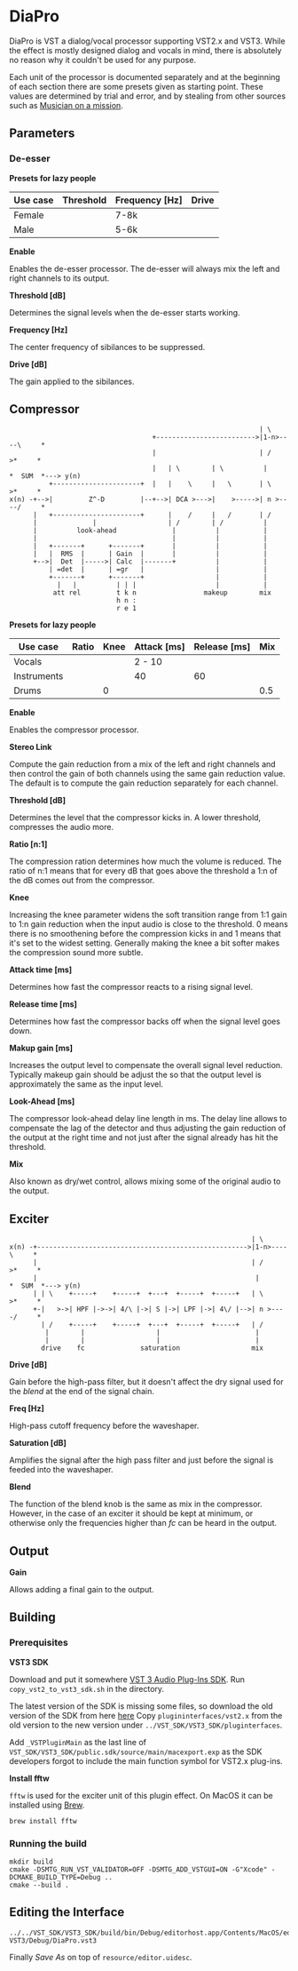 DiaPro
======

DiaPro is VST a dialog/vocal processor supporting VST2.x and VST3. While the
effect is mostly designed dialog and vocals in mind, there is absolutely no
reason why it couldn't be used for any purpose.

Each unit of the processor is documented separately and at the beginning
of each section there are some presets given as starting point. These
values are determined by trial and error, and by stealing from other
sources such as
[Musician on a mission](https://www.musicianonamission.com/).

Parameters
----------

### De-esser

**Presets for lazy people**

| Use case    | Threshold | Frequency [Hz] | Drive | 
|-------------|-----------|----------------|-------|
| Female      |           |           7-8k |       |
| Male        |           |           5-6k |       |

**Enable**

Enables the de-esser processor. The de-esser will always mix the left and right
channels to its output.

**Threshold [dB]**

Determines the signal levels when the de-esser starts working.

**Frequency [Hz]**

The center frequency of sibilances to be suppressed.

**Drive [dB]**

The gain applied to the sibilances.

## Compressor


```
                                                               | \
                                    +------------------------->|1-n>----\     *
                                    |                          | /        >*     *
                                    |   | \        | \          |         *  SUM  *---> y(n)
          +----------------------+  |   |    \     |   \       | \        >*     *
x(n) -+-->|         Z^-D         |--+-->| DCA >--->|    >----->| n >----/     *
      |   +----------------------+      |    /     |   /       | /  
      |              |                  | /        | /          |
      |          look-ahead              |          |           |
      |                                  |          |           |
      |   +-------+      +-------+       |          |           |
      |   |  RMS  |      | Gain  |       |          |           |
      +-->|  Det  |----->| Calc  |-------+          |           |
          | =det  |      | =gr   |                  |           |
          +-------+      +-------+                  |           |
            |   |          | | |                    |           |
           att rel         t k n                 makeup        mix
                           h n :                   
                           r e 1
```

**Presets for lazy people**

| Use case    | Ratio    | Knee | Attack [ms] | Release [ms] | Mix  | 
|-------------|----------|------|-------------|--------------|------|
| Vocals      |          |      |      2 - 10 |              |      |
| Instruments |          |      |         40  |      60      |      |
| Drums       |          |    0 |             |              | 0.5  | 

**Enable**

Enables the compressor processor.

**Stereo Link**

Compute the gain reduction from a mix of the left and right channels and then
control the gain of both channels using the same gain reduction value. The
default is to compute the gain reduction separately for each channel.

**Threshold [dB]**

Determines the level that the compressor kicks in. A lower threshold, compresses
the audio more.

**Ratio [n:1]**

The compression ration determines how much the volume is reduced. The ratio of n:1 
means that for every dB that goes above the threshold a 1:n of the dB comes out
from the compressor.

**Knee**

Increasing the knee parameter widens the soft transition range from 1:1 gain to
1:n gain reduction when the input audio is close to the threshold. 0 means there
is no smoothening before the compression kicks in and 1 means that it's set to
the widest setting. Generally making the knee a bit softer makes the compression
sound more subtle.

**Attack time [ms]**

Determines how fast the compressor reacts to a rising signal level.

**Release time [ms]**

Determines how fast the compressor backs off when the signal level goes down.

**Makup gain [ms]**

Increases the output level to compensate the overall signal level reduction.
Typically makeup gain should be adjust the so that the output level is
approximately the same as the input level.

**Look-Ahead [ms]**

The compressor look-ahead delay line length in ms. The delay line allows to
compensate the lag of the detector and thus adjusting the gain reduction of the
output at the right time and not just after the signal already has hit the
threshold.

**Mix**

Also known as dry/wet control, allows mixing some of the original audio to the
output.

## Exciter

```
                                                             | \
x(n) -+----------------------------------------------------->|1-n>----\     *
      |                                                      | /        >*     *
      |                                                       |         *  SUM  *---> y(n)
      | | \    +-----+    +-----+  +---+  +-----+  +-----+   | \        >*     *
      +-|   >->| HPF |->->| 4/\ |->| S |->| LPF |->| 4\/ |-->| n >----/     *
        | /    +-----+    +-----+  +---+  +-----+  +-----+   | /
         |        |                  |                        |
         |        |                  |                        |
        drive    fc              saturation                  mix
```

**Drive [dB]**

Gain before the high-pass filter, but it doesn't affect the dry signal used
for the *blend* at the end of the signal chain.

**Freq [Hz]**

High-pass cutoff frequency before the waveshaper.

**Saturation [dB]**

Amplifies the signal after the high pass filter and just before the signal is
feeded into the waveshaper.

**Blend**

The function of the blend knob is the same as mix in the compressor. However,
in the case of an exciter it should be kept at minimum, or otherwise only
the frequencies higher than *fc* can be heard in the output.

## Output

**Gain**

Allows adding a final gain to the output.

Building
--------

### Prerequisites

**VST3 SDK**

Download and put it somewhere [VST 3 Audio Plug-Ins SDK](https://www.steinberg.net/en/company/developers.html).
Run `copy_vst2_to_vst3_sdk.sh` in the directory.

The latest version of the SDK is missing some files, so download the old version
of the SDK from here [here](https://www.steinberg.net/sdk_downloads/vstsdk366_27_06_2016_build_61.zip)
Copy `plugininterfaces/vst2.x` from the old version to the new version under
`../VST_SDK/VST3_SDK/pluginterfaces`.

Add  `_VSTPluginMain` as the last line of `VST_SDK/VST3_SDK/public.sdk/source/main/macexport.exp`
as the SDK developers forgot to include the main function symbol for VST2.x plug-ins.

**Install fftw**

`fftw` is used for the exciter unit of this plugin effect. On MacOS it can be
installed using [Brew](https://brew.sh/).

```
brew install fftw
```

### Running the build

```
mkdir build
cmake -DSMTG_RUN_VST_VALIDATOR=OFF -DSMTG_ADD_VSTGUI=ON -G"Xcode" -DCMAKE_BUILD_TYPE=Debug ..
cmake --build .
```

Editing the Interface
---------------------

```
../../VST_SDK/VST3_SDK/build/bin/Debug/editorhost.app/Contents/MacOS/editorhost VST3/Debug/DiaPro.vst3
```

Finally *Save As* on top of `resource/editor.uidesc`.

